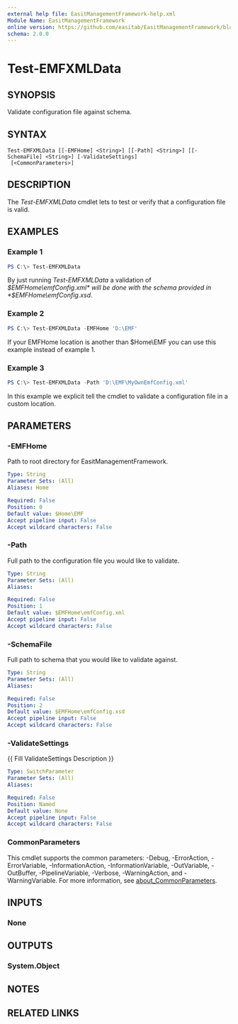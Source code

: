 ```yaml
---
external help file: EasitManagementFramework-help.xml
Module Name: EasitManagementFramework
online version: https://github.com/easitab/EasitManagementFramework/blob/development/docs/v1/Test-EMFXMLData.md
schema: 2.0.0
---
```


# Test-EMFXMLData

## SYNOPSIS

Validate configuration file against schema.

## SYNTAX

```
Test-EMFXMLData [[-EMFHome] <String>] [[-Path] <String>] [[-SchemaFile] <String>] [-ValidateSettings]
 [<CommonParameters>]
```

## DESCRIPTION

The *Test-EMFXMLData* cmdlet lets to test or verify that a configuration file is valid.

## EXAMPLES

### Example 1

```powershell
PS C:\> Test-EMFXMLData
```

By just running *Test-EMFXMLData* a validation of *$EMFHome\emfConfig.xml* will be done with the schema provided in *$EMFHome\emfConfig.xsd*.

### Example 2

```powershell
PS C:\> Test-EMFXMLData -EMFHome 'D:\EMF'
```

If your EMFHome location is another than $Home\EMF you can use this example instead of example 1.

### Example 3

```powershell
PS C:\> Test-EMFXMLData -Path 'D:\EMF\MyOwnEmfConfig.xml'
```

In this example we explicit tell the cmdlet to validate a configuration file in a custom location.

## PARAMETERS

### -EMFHome

Path to root directory for EasitManagementFramework.

```yaml
Type: String
Parameter Sets: (All)
Aliases: Home

Required: False
Position: 0
Default value: $Home\EMF
Accept pipeline input: False
Accept wildcard characters: False
```

### -Path

Full path to the configuration file you would like to validate.

```yaml
Type: String
Parameter Sets: (All)
Aliases:

Required: False
Position: 1
Default value: $EMFHome\emfConfig.xml
Accept pipeline input: False
Accept wildcard characters: False
```

### -SchemaFile

Full path to schema that you would like to validate against.

```yaml
Type: String
Parameter Sets: (All)
Aliases:

Required: False
Position: 2
Default value: $EMFHome\emfConfig.xsd
Accept pipeline input: False
Accept wildcard characters: False
```

### -ValidateSettings
{{ Fill ValidateSettings Description }}

```yaml
Type: SwitchParameter
Parameter Sets: (All)
Aliases:

Required: False
Position: Named
Default value: None
Accept pipeline input: False
Accept wildcard characters: False
```

### CommonParameters
This cmdlet supports the common parameters: -Debug, -ErrorAction, -ErrorVariable, -InformationAction, -InformationVariable, -OutVariable, -OutBuffer, -PipelineVariable, -Verbose, -WarningAction, and -WarningVariable. For more information, see [about_CommonParameters](http://go.microsoft.com/fwlink/?LinkID=113216).

## INPUTS

### None

## OUTPUTS

### System.Object

## NOTES

## RELATED LINKS

